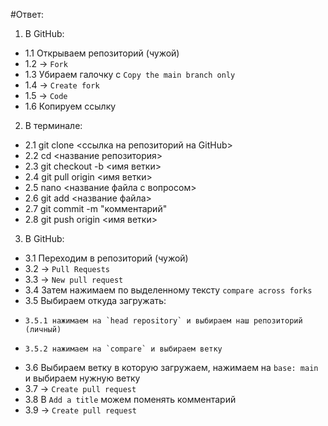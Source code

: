 #Ответ:
1. В GitHub:
* 1.1 Открываем репозиторий (чужой)
* 1.2 -> `Fork`
* 1.3 Убираем галочку с `Copy the main branch only`
* 1.4 -> `Create fork`
* 1.5 -> `Code`
* 1.6 Копируем ссылку
2. В терминале:
* 2.1 git clone <ссылка на репозиторий на GitHub>
* 2.2 cd <название репозитория>
* 2.3 git checkout -b <имя ветки>
* 2.4 git pull origin <имя ветки>
* 2.5 nano <название файла с вопросом>
* 2.6 git add <название файла>
* 2.7 git commit -m "комментарий"
* 2.8 git push origin <имя ветки>
3. В GitHub:
* 3.1 Переходим в репозиторий (чужой)
* 3.2 -> `Pull Requests`
* 3.3 -> `New pull request`
* 3.4 Затем нажимаем по выделенному тексту `compare across forks`
* 3.5 Выбираем откуда загружать:
*     3.5.1 нажимаем на `head repository` и выбираем наш репозиторий (личный)
*     3.5.2 нажимаем на `compare` и выбираем ветку
* 3.6 Выбираем ветку в которую загружаем, нажимаем на `base: main` и выбираем нужную ветку
* 3.7 -> `Create pull request`
* 3.8 В `Add a title` можем поменять комментарий
* 3.9 -> `Create pull request`

